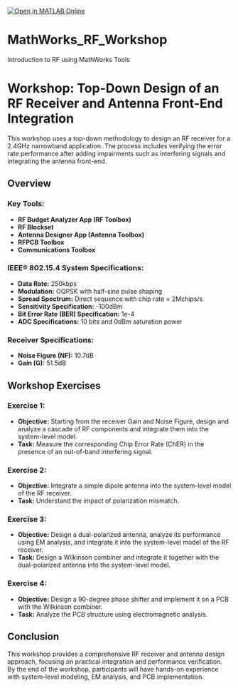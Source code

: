 [![Open in MATLAB Online](https://www.mathworks.com/images/responsive/global/open-in-matlab-online.svg)](https://matlab.mathworks.com/open/github/v1?repo=samlehman00/MathWorks_RF_Workshop)

# MathWorks_RF_Workshop
 Introduction to RF using MathWorks Tools
# Workshop: Top-Down Design of an RF Receiver and Antenna Front-End Integration

This workshop uses a top-down methodology to design an RF receiver for a 2.4GHz narrowband application. The process includes verifying the error rate performance after adding impairments such as interfering signals and integrating the antenna front-end.

## Overview

### Key Tools:
- **RF Budget Analyzer App (RF Toolbox)** 
- **RF Blockset**
- **Antenna Designer App (Antenna Toolbox)** 
- **RFPCB Toolbox**
- **Communications Toolbox**
  
### IEEE® 802.15.4 System Specifications:
- **Data Rate:** 250kbps
- **Modulation:** OQPSK with half-sine pulse shaping
- **Spread Spectrum:** Direct sequence with chip rate = 2Mchips/s
- **Sensitivity Specification:** -100dBm
- **Bit Error Rate (BER) Specification:** 1e-4
- **ADC Specifications:** 10 bits and 0dBm saturation power

### Receiver Specifications:
- **Noise Figure (NF):** 10.7dB
- **Gain (G):** 51.5dB

## Workshop Exercises

### Exercise 1:
- **Objective:** Starting from the receiver Gain and Noise Figure, design and analyze a cascade of RF components and integrate them into the system-level model.
- **Task:** Measure the corresponding Chip Error Rate (ChER) in the presence of an out-of-band interfering signal.

### Exercise 2:
- **Objective:** Integrate a simple dipole antenna into the system-level model of the RF receiver.
- **Task:** Understand the impact of polarization mismatch.

### Exercise 3:
- **Objective:** Design a dual-polarized antenna, analyze its performance using EM analysis, and integrate it into the system-level model of the RF receiver.
- **Task:** Design a Wilkinson combiner and integrate it together with the dual-polarized antenna into the system-level model.

### Exercise 4:
- **Objective:** Design a 90-degree phase shifter and implement it on a PCB with the Wilkinson combiner.
- **Task:** Analyze the PCB structure using electromagnetic analysis.

## Conclusion

This workshop provides a comprehensive RF receiver and antenna design approach, focusing on practical integration and performance verification. By the end of the workshop, participants will have hands-on experience with system-level modeling, EM analysis, and PCB implementation.
